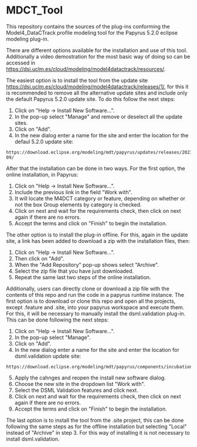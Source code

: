 # MDCT_Tool

This repository contains the sources of the plug-ins conforming the Model4_DataCTrack profile modeling tool for the Papyrus 5.2.0 eclipse modeling plug-in.

There are different options available for the installation and use of this tool.
Additionally a video demostration for the most basic way of doing so can be accessed in https://dsi.uclm.es/cloud/modeling/model4datactrack/resources/.

  The easiest option is to install the tool from the update site https://dsi.uclm.es/cloud/modeling/model4datactrack/releases/1/, for this it is recommended to remove all the alternative update sites and include only the default Papyrus 5.2.0 update site. To do this follow the next steps: 
  1. Click on "Help -> Install New Software...".
  2. In the pop-up select "Manage" and remove or deselect all the update sites.
  3. Click on "Add".
  4. In the new dialog enter a name for the site and enter the location for the defaul 5.2.0 update site:
    
    https://download.eclipse.org/modeling/mdt/papyrus/updates/releases/2021-09/
    
After that the installation can be done in two ways. For the first option, the online installation, in Papyrus:
  1. Click on "Help -> Install New Software...".
  2. Include the previous link in the field "Work with".
  3. It will locate the M4DCT category or feature, depending on whether or not the box Group elements by category is checked.
  4. Click on next and wait for the requirements check, then click on next again if there are no errors.  
  5. Accept the terms and click on "Finish" to begin the installation.
      
The other option is to install the plug-in offline. For this, again in the update site, a link has been added to download a zip with the installation files, then:
  1. Click on "Help -> Install New Software...".
  2. Then click on "Add".
  3. When the "Add Repository" pop-up shows select "Archive".
  4. Select the zip file that you have just downloaded.
  5. Repeat the same last two steps of the online installation. 
  
Additionally, users can directly clone or download a zip file with the contents of this repo and run the code in a papyrus runtime instance. The first option is to download or clone this repo and open all the projects, except .feature and .site, into your papyrus workspace and execute them. For this, it will be necessary to manually install the dsml.validation plug-in. This can be done following the next steps:  
  1. Click on "Help -> Install New Software...".
  2. In the pop-up select "Manage".
  3. Click on "Add".
  4. In the new dialog enter a name for the site and enter the location for dsml.validation update site:

    https://download.eclipse.org/modeling/mdt/papyrus/components/incubation/dsml.validation/updates/oxygen/1.2.0/

  5. Apply the cahnges and reopen the install new software dialog.
  6. Choose the new site in the dropdown list "Work with".
  7. Select the DSML Validation features and click next.
  8. Click on next and wait for the requirements check, then click on next again if there are no errors.
  9. Accept the terms and click on "Finish" to begin the installation. 
  
  The last option is to install the tool from the .site project, this can be done following the same steps as for the offline installation but selecting "Local" instead of "Archive" in step 3. For this way of installing it is not necessary to install dsml.validation.
